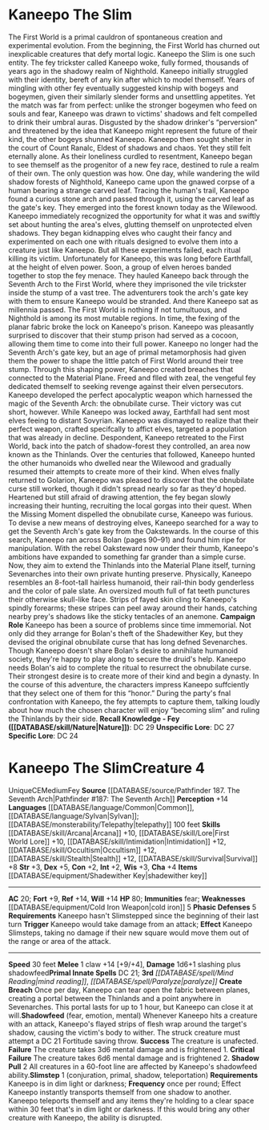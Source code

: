 ﻿---
ac: '20'
alignment: CE
all_resistance: null
burrow_speed: null
charisma: '+4'
climb_speed: null
constitution: '+2'
creature_ability:
- Create Breach
- Phasic Defenses
- Shadow Pull
- Shadowfeed
- Slimstep
creature_family: null
description: "The First World is a primal cauldron of spontaneous creation and experimental\
  \ evolution. From the beginning, the First World has churned out inexplicable creatures\
  \ that defy mortal logic. Kaneepo the Slim is one such entity.<br/> The fey trickster\
  \ called Kaneepo woke, fully formed, thousands of years ago in the shadowy realm\
  \ of Nighthold. Kaneepo initially struggled with their identity, bereft of any kin\
  \ after which to model themself. Years of mingling with other fey eventually suggested\
  \ kinship with bogeys and bogeymen, given their similarly slender forms and unsettling\
  \ appetites. Yet the match was far from perfect: unlike the stronger bogeymen who\
  \ feed on souls and fear, Kaneepo was drawn to victims' shadows and felt compelled\
  \ to drink their umbral auras. Disgusted by the shadow drinker's \u201Cperversion\u201D\
  \ and threatened by the idea that Kaneepo might represent the future of their kind,\
  \ the other bogeys shunned Kaneepo.<br/> Kaneepo then sought shelter in the court\
  \ of Count Ranalc, Eldest of shadows and chaos. Yet they still felt eternally alone.\
  \ As their loneliness curdled to resentment, Kaneepo began to see themself as the\
  \ progenitor of a new fey race, destined to rule a realm of their own. The only\
  \ question was how.<br/> One day, while wandering the wild shadow forests of Nighthold,\
  \ Kaneepo came upon the gnawed corpse of a human bearing a strange carved leaf.\
  \ Tracing the human's trail, Kaneepo found a curious stone arch and passed through\
  \ it, using the carved leaf as the gate's key. They emerged into the forest known\
  \ today as the Wilewood. Kaneepo immediately recognized the opportunity for what\
  \ it was and swiftly set about hunting the area's elves, glutting themself on unprotected\
  \ elven shadows. They began kidnapping elves who caught their fancy and experimented\
  \ on each one with rituals designed to evolve them into a creature just like Kaneepo.\
  \ But all these experiments failed, each ritual killing its victim. Unfortunately\
  \ for Kaneepo, this was long before Earthfall, at the height of elven power. Soon,\
  \ a group of elven heroes banded together to stop the fey menace. They hauled Kaneepo\
  \ back through the Seventh Arch to the First World, where they imprisoned the vile\
  \ trickster inside the stump of a vast tree. The adventurers took the arch's gate\
  \ key with them to ensure Kaneepo would be stranded.<br/> And there Kaneepo sat\
  \ as millennia passed. The First World is nothing if not tumultuous, and Nighthold\
  \ is among its most mutable regions. In time, the fexing of the planar fabric broke\
  \ the lock on Kaneepo's prison. Kaneepo was pleasantly surprised to discover that\
  \ their stump prison had served as a cocoon, allowing them time to come into their\
  \ full power. Kaneepo no longer had the Seventh Arch's gate key, but an age of primal\
  \ metamorphosis had given them the power to shape the little patch of First World\
  \ around their tree stump. Through this shaping power, Kaneepo created breaches\
  \ that connected to the Material Plane. Freed and flled with zeal, the vengeful\
  \ fey dedicated themself to seeking revenge against their elven persecutors. Kaneepo\
  \ developed the perfect apocalyptic weapon which harnessed the magic of the Seventh\
  \ Arch: the obnubilate curse.<br/> Their victory was cut short, however. While Kaneepo\
  \ was locked away, Earthfall had sent most elves feeing to distant Sovyrian. Kaneepo\
  \ was dismayed to realize that their perfect weapon, crafted specifcally to affict\
  \ elves, targeted a population that was already in decline. Despondent, Kaneepo\
  \ retreated to the First World, back into the patch of shadow-forest they controlled,\
  \ an area now known as the Thinlands. Over the centuries that followed, Kaneepo\
  \ hunted the other humanoids who dwelled near the Wilewood and gradually resumed\
  \ their attempts to create more of their kind. When elves fnally returned to Golarion,\
  \ Kaneepo was pleased to discover that the obnubilate curse still worked, though\
  \ it didn't spread nearly so far as they'd hoped. Heartened but still afraid of\
  \ drawing attention, the fey began slowly increasing their hunting, recruiting the\
  \ local gorgas into their quest. When the Missing Moment dispelled the obnubilate\
  \ curse, Kaneepo was furious. To devise a new means of destroying elves, Kaneepo\
  \ searched for a way to get the Seventh Arch's gate key from the Oakstewards. In\
  \ the course of this search, Kaneepo ran across Bolan (pages 90\u201391) and found\
  \ him ripe for manipulation. With the rebel Oaksteward now under their thumb, Kaneepo's\
  \ ambitions have expanded to something far grander than a simple curse. Now, they\
  \ aim to extend the Thinlands into the Material Plane itself, turning Sevenarches\
  \ into their own private hunting preserve.<br/> Physically, Kaneepo resembles an\
  \ 8-foot-tall hairless humanoid, their rail-thin body genderless and the color of\
  \ pale slate. An oversized mouth full of fat teeth punctures their otherwise skull-like\
  \ face. Strips of fayed skin cling to Kaneepo's spindly forearms; these stripes\
  \ can peel away around their hands, catching nearby prey's shadows like the sticky\
  \ tentacles of an anemone.<br/><br/> <b>Campaign Role</b><br/> Kaneepo has been\
  \ a source of problems since time immemorial. Not only did they arrange for Bolan's\
  \ theft of the Shadewither Key, but they devised the original obnubilate curse that\
  \ has long defned Sevenarches.<br/> Though Kaneepo doesn't share Bolan's desire\
  \ to annihilate humanoid society, they're happy to play along to secure the druid's\
  \ help. Kaneepo needs Bolan's aid to complete the ritual to resurrect the obnubilate\
  \ curse. Their strongest desire is to create more of their kind and begin a dynasty.\
  \ In the course of this adventure, the characters impress Kaneepo suffciently that\
  \ they select one of them for this \u201Chonor.\u201D During the party's fnal confrontation\
  \ with Kaneepo, the fey attempts to capture them, talking loudly about how much\
  \ the chosen character will enjoy \u201Cbecoming slim\u201D and ruling the Thinlands\
  \ by their side.<br/><br/><b><u>Recall Knowledge - Fey</u> ( [[DATABASE/skill/Nature|Nature]]\
  \ )</b>: DC 29<br/><b><u>Unspecific Lore</u></b>: DC 27<br/><b><u>Specific Lore</u></b>:\
  \ DC 24"
dexterity: '+5'
element: null
fly_speed: null
fortitude: '+9'
hardness: null
hp: '80'
id: '2450'
immunity:
- '[[DATABASE/trait/Fear|fear]]'
intelligence: '+2'
land_speed: '30'
language:
- '[[DATABASE/language/Common|Common]]'
- '[[DATABASE/language/Sylvan|Sylvan]] ; [[DATABASE/monsterability/Telepathy|telepathy]]
  100 feet'
level: '4'
max_speed: '30'
name: Kaneepo The Slim
perception: '+14'
rarity: Unique
reflex: '+14'
resistance: null
rus_type_level: null
school: null
sense: null
size: Medium
skill:
- '[[DATABASE/skill/Arcana|Arcana]] +10'
- "[[DATABASE/skill/Lore|FirstWorld\_Lore]] +10"
- '[[DATABASE/skill/Intimidation|Intimidation]] +12'
- '[[DATABASE/skill/Occultism|Occultism]] +12'
- '[[DATABASE/skill/Stealth|Stealth]] +12'
- '[[DATABASE/skill/Survival|Survival]] +8'
source: '[[DATABASE/source/Pathfinder 187. The Seventh Arch|Pathfinder #187: The Seventh
  Arch]]'
speed:
- 30 feet
spell:
- '[[DATABASE/spell/Mind Reading|Mind Reading]]'
- '[[DATABASE/spell/Paralyze|Paralyze]]'
strength: '+3'
strength_req: '3'
strongest_save:
- Reflex
- Will
swim_speed: null
trait:
- '[[DATABASE/trait/Fey|Fey]]'
- '[[DATABASE/trait/Unique|Unique]]'
type: Creature
vision: null
weakest_save:
- Fortitude
weakness:
- '[[DATABASE/equipment/Cold Iron Weapon|cold iron]] 5'
will: '+14'
wisdom: '+3'

---
# Kaneepo The Slim

The First World is a primal cauldron of spontaneous creation and experimental evolution. From the beginning, the First World has churned out inexplicable creatures that defy mortal logic. Kaneepo the Slim is one such entity.
 The fey trickster called Kaneepo woke, fully formed, thousands of years ago in the shadowy realm of Nighthold. Kaneepo initially struggled with their identity, bereft of any kin after which to model themself. Years of mingling with other fey eventually suggested kinship with bogeys and bogeymen, given their similarly slender forms and unsettling appetites. Yet the match was far from perfect: unlike the stronger bogeymen who feed on souls and fear, Kaneepo was drawn to victims' shadows and felt compelled to drink their umbral auras. Disgusted by the shadow drinker's “perversion” and threatened by the idea that Kaneepo might represent the future of their kind, the other bogeys shunned Kaneepo.
 Kaneepo then sought shelter in the court of Count Ranalc, Eldest of shadows and chaos. Yet they still felt eternally alone. As their loneliness curdled to resentment, Kaneepo began to see themself as the progenitor of a new fey race, destined to rule a realm of their own. The only question was how.
 One day, while wandering the wild shadow forests of Nighthold, Kaneepo came upon the gnawed corpse of a human bearing a strange carved leaf. Tracing the human's trail, Kaneepo found a curious stone arch and passed through it, using the carved leaf as the gate's key. They emerged into the forest known today as the Wilewood. Kaneepo immediately recognized the opportunity for what it was and swiftly set about hunting the area's elves, glutting themself on unprotected elven shadows. They began kidnapping elves who caught their fancy and experimented on each one with rituals designed to evolve them into a creature just like Kaneepo. But all these experiments failed, each ritual killing its victim. Unfortunately for Kaneepo, this was long before Earthfall, at the height of elven power. Soon, a group of elven heroes banded together to stop the fey menace. They hauled Kaneepo back through the Seventh Arch to the First World, where they imprisoned the vile trickster inside the stump of a vast tree. The adventurers took the arch's gate key with them to ensure Kaneepo would be stranded.
 And there Kaneepo sat as millennia passed. The First World is nothing if not tumultuous, and Nighthold is among its most mutable regions. In time, the fexing of the planar fabric broke the lock on Kaneepo's prison. Kaneepo was pleasantly surprised to discover that their stump prison had served as a cocoon, allowing them time to come into their full power. Kaneepo no longer had the Seventh Arch's gate key, but an age of primal metamorphosis had given them the power to shape the little patch of First World around their tree stump. Through this shaping power, Kaneepo created breaches that connected to the Material Plane. Freed and flled with zeal, the vengeful fey dedicated themself to seeking revenge against their elven persecutors. Kaneepo developed the perfect apocalyptic weapon which harnessed the magic of the Seventh Arch: the obnubilate curse.
 Their victory was cut short, however. While Kaneepo was locked away, Earthfall had sent most elves feeing to distant Sovyrian. Kaneepo was dismayed to realize that their perfect weapon, crafted specifcally to affict elves, targeted a population that was already in decline. Despondent, Kaneepo retreated to the First World, back into the patch of shadow-forest they controlled, an area now known as the Thinlands. Over the centuries that followed, Kaneepo hunted the other humanoids who dwelled near the Wilewood and gradually resumed their attempts to create more of their kind. When elves fnally returned to Golarion, Kaneepo was pleased to discover that the obnubilate curse still worked, though it didn't spread nearly so far as they'd hoped. Heartened but still afraid of drawing attention, the fey began slowly increasing their hunting, recruiting the local gorgas into their quest. When the Missing Moment dispelled the obnubilate curse, Kaneepo was furious. To devise a new means of destroying elves, Kaneepo searched for a way to get the Seventh Arch's gate key from the Oakstewards. In the course of this search, Kaneepo ran across Bolan (pages 90–91) and found him ripe for manipulation. With the rebel Oaksteward now under their thumb, Kaneepo's ambitions have expanded to something far grander than a simple curse. Now, they aim to extend the Thinlands into the Material Plane itself, turning Sevenarches into their own private hunting preserve.
 Physically, Kaneepo resembles an 8-foot-tall hairless humanoid, their rail-thin body genderless and the color of pale slate. An oversized mouth full of fat teeth punctures their otherwise skull-like face. Strips of fayed skin cling to Kaneepo's spindly forearms; these stripes can peel away around their hands, catching nearby prey's shadows like the sticky tentacles of an anemone.
 **Campaign Role**
 Kaneepo has been a source of problems since time immemorial. Not only did they arrange for Bolan's theft of the Shadewither Key, but they devised the original obnubilate curse that has long defned Sevenarches.
 Though Kaneepo doesn't share Bolan's desire to annihilate humanoid society, they're happy to play along to secure the druid's help. Kaneepo needs Bolan's aid to complete the ritual to resurrect the obnubilate curse. Their strongest desire is to create more of their kind and begin a dynasty. In the course of this adventure, the characters impress Kaneepo suffciently that they select one of them for this “honor.” During the party's fnal confrontation with Kaneepo, the fey attempts to capture them, talking loudly about how much the chosen character will enjoy “becoming slim” and ruling the Thinlands by their side.
**Recall Knowledge - Fey ([[DATABASE/skill/Nature|Nature]])**: DC 29
**Unspecific Lore**: DC 27
**Specific Lore**: DC 24

# Kaneepo The Slim<span class="item-type">Creature 4</span>

<span class="trait-unique item-trait">Unique</span><span class="trait-alignment item-trait">CE</span><span class="trait-size item-trait">Medium</span><span class="item-trait">Fey</span>
**Source** [[DATABASE/source/Pathfinder 187. The Seventh Arch|Pathfinder #187: The Seventh Arch]]
**Perception** +14
**Languages** [[DATABASE/language/Common|Common]], [[DATABASE/language/Sylvan|Sylvan]]; [[DATABASE/monsterability/Telepathy|telepathy]] 100 feet
**Skills** [[DATABASE/skill/Arcana|Arcana]] +10, [[DATABASE/skill/Lore|First World Lore]] +10, [[DATABASE/skill/Intimidation|Intimidation]] +12, [[DATABASE/skill/Occultism|Occultism]] +12, [[DATABASE/skill/Stealth|Stealth]] +12, [[DATABASE/skill/Survival|Survival]] +8
**Str** +3, **Dex** +5, **Con** +2, **Int** +2, **Wis** +3, **Cha** +4
**Items** [[DATABASE/equipment/Shadewither Key|shadewither key]]

---
**AC** 20; **Fort** +9, **Ref** +14, **Will** +14
**HP** 80; **Immunities** fear; **Weaknesses** [[DATABASE/equipment/Cold Iron Weapon|cold iron]] 5
<span class="in-box-ability">**Phasic Defenses** <span class="action-icon">5</span> **Requirements** Kaneepo hasn't Slimstepped since the beginning of their last turn **Trigger** Kaneepo would take damage from an attack; **Effect** Kaneepo Slimsteps, taking no damage if their new square would move them out of the range or area of the attack.</span>

---
**Speed** 30 feet
<span class="in-box-ability">**Melee** <span class="action-icon">1</span> claw +14 [+9/+4], **Damage** 1d6+1 slashing plus shadowfeed</span>**Primal Innate Spells** DC 21; **3rd** _[[DATABASE/spell/Mind Reading|mind reading]]_, _[[DATABASE/spell/Paralyze|paralyze]]_
<span class="in-box-ability">**Create Breach** Once per day, Kaneepo can tear open the fabric between planes, creating a portal between the Thinlands and a point anywhere in Sevenarches. This portal lasts for up to 1 hour, but Kaneepo can close it at will.</span><span class="in-box-ability">**Shadowfeed** (fear, emotion, mental) Whenever Kaneepo hits a creature with an attack, Kaneepo's flayed strips of flesh wrap around the target's shadow, causing the victim's body to wither. The struck creature must attempt a DC 21 Fortitude saving throw.
 **Success** The creature is unafected.
 **Failure** The creature takes 3d6 mental damage and is frightened 1.
 **Critical Failure** The creature takes 6d6 mental damage and is frightened 2.
</span><span class="in-box-ability">**Shadow Pull** <span class="action-icon">2</span> All creatures in a 60-foot line are affected by Kaneepo's shadowfeed ability.</span><span class="in-box-ability">**Slimstep** <span class="action-icon">1</span> (conjuration, primal, shadow, teleportation) **Requirements** Kaneepo is in dim light or darkness; **Frequency** once per round; Effect Kaneepo instantly transports themself from one shadow to another. Kaneepo teleports themself and any items they're holding to a clear space within 30 feet that's in dim light or darkness. If this would bring any other creature with Kaneepo, the ability is disrupted.</span>